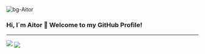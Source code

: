<img align='center' src="https://raw.githubusercontent.com/Aitorgb/Aitorgb/master/images/bg-Aitor" alt="bg-Aitor" />

### Hi, I´m Aitor 👋 Welcome to my GitHub Profile!
<hr/>

<!--
**Aitorgb/Aitorgb** is a ✨ _special_ ✨ repository because its `README.md` (this file) appears on your GitHub profile.

Here are some ideas to get you started:

- 🔭 I’m currently working on ...
- 🌱 I’m currently learning ...
- 👯 I’m looking to collaborate on ...
- 🤔 I’m looking for help with ...
- 💬 Ask me about ...
- 📫 How to reach me: ...
- 😄 Pronouns: ...
- ⚡ Fun fact: ...
-->
<img src="https://github-readme-stats.vercel.app/api/top-langs/?username=Aitorgb&theme=prussian" />
<img align="center" src="https://github-readme-stats.vercel.app/api?username=Aitorgb&theme=prussian&show_icons=true" />


